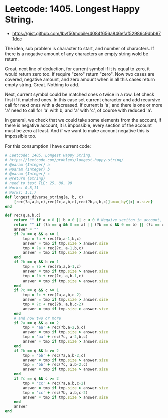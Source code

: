# Leetcode: 1405. Longest Happy String.

- https://gist.github.com/lbvf50mobile/4084f656a846efaf52986c9dbb971dcc

The idea, sub problem is character to start, and number of characters. If there is a negative amount of any characters an empty string wold be return. 

Great, next line of deduction, for current symbol if it is equal to zero, it would return zero too. If require "zero" return "zero". Now two cases are covered, negative amount, and zero amount when in all this cases return empty string. Great. Nothing to add.

Next, current symbol could be matched ones o twice in a row. Let check first if it matched ones. In this case set current character and add recursive call for next ones with a decreased. If current is 'a', and there is one or more 'a' need to call for 'a' with b, and 'a' with 'c', of course with reduced 'a'.

In general, we check that we could take some elements from the account, if there is negative account, it is impossible, every section of the account must be zero at least. And if we want to make account negative this is impossible too.

For this consumption I have current code:
```Ruby
# Leetcode: 1405. Longest Happy String.
# https://leetcode.com/problems/longest-happy-string/
# @param {Integer} a
# @param {Integer} b
# @param {Integer} c
# @return {String}
# need to test TLE: 25, 88, 98
# Works: 0,8,11
# Works: 1,1,7
def longest_diverse_string(a, b, c)
    [rec(?a,a,b,c),rec(?c,a,b,c),rec(?b,a,b,c)].max_by{|x| x.size}
end

def rec(q,a,b,c)
    return "" if a < 0 || b < 0 || c < 0 # Negaive seciton in account, took more then possible. Impossible.
    return "" if (?a == q && 0 == a) || (?b == q && 0 == b) || (?c == q && 0 == c) # Trying to take more then possible.
    answer = ""
    if ?a == q && a >= 1
        tmp = ?a + rec(?b,a-1,b,c)
        answer = tmp if tmp.size > answer.size
        tmp = ?a + rec(?c, a-1,b,c)
        answer = tmp if tmp.size > answer.size
    end
    if ?b == q && b >= 1
        tmp = ?b + rec(?a,a,b-1,c)
        answer = tmp if tmp.size > answer.size
        tmp = ?b + rec(?c, a,b-1,c)
        answer = tmp if tmp.size > answer.size
    end
    if ?c == q && c >= 1
        tmp = ?c + rec(?a,a,b,c-2)
        answer = tmp if tmp.size > answer.size
        tmp = ?c + rec(?b, a,b,c-2)
        answer = tmp if tmp.size > answer.size
    end
    # and now two or more
    if ?a == q && a >= 2
        tmp = 'aa' + rec(?b,a-2,b,c)
        answer = tmp if tmp.size > answer.size
        tmp = 'aa' + rec(?c, a-2,b,c)
        answer = tmp if tmp.size > answer.size
    end
    if ?b == q && b >= 2
        tmp = 'bb' + rec(?a,a,b-2,c)
        answer = tmp if tmp.size > answer.size
        tmp = 'bb' + rec(?c, a,b-2,c)
        answer = tmp if tmp.size > answer.size
    end
    if ?c == q && c >= 2
        tmp = 'cc' + rec(?a,a,b,c-2)
        answer = tmp if tmp.size > answer.size
        tmp = 'cc' + rec(?b, a,b,c-2)
        answer = tmp if tmp.size > answer.size
    end
    answer
end

```